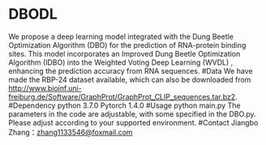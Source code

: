 # DBODL
We propose a deep learning model integrated with the Dung Beetle Optimization Algorithm (DBO) for the prediction of RNA-protein binding sites. This model incorporates an Improved Dung Beetle Optimization Algorithm (IDBO) into the Weighted Voting Deep Learning (WVDL) , enhancing the prediction accuracy from RNA sequences.
#Data
We have made the RBP-24 dataset available, which can also be downloaded from http://www.bioinf.uni-freiburg.de/Software/GraphProt/GraphProt_CLIP_sequences.tar.bz2.
#Dependency
python 3.7.0
Pytorch 1.4.0
#Usage
python main.py
The parameters in the code are adjustable, with some specified in the DBO.py. Please adjust according to your supported environment.
#Contact
Jiangbo Zhang：zhang1133546@foxmail.com
